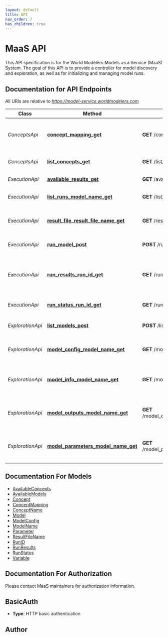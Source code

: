 ```yaml
---
layout: default
title: API
nav_order: 7
has_children: true
---
```


# MaaS API
This API specification is for the World Modelers Models as a Service (MaaS) System. The goal of this API is to provide a controller for model discovery and exploration, as well as for initializing and managing model runs.

## Documentation for API Endpoints

All URIs are relative to *https://model-service.worldmodelers.com*

Class | Method | HTTP request | Description
------------ | ------------- | ------------- | -------------
*ConceptsApi* | [**concept_mapping_get**](ConceptsApi.md#concept_mapping_get) | **GET** /concept_mapping | Obtain an array of models related to a concept.
*ConceptsApi* | [**list_concepts_get**](ConceptsApi.md#list_concepts_get) | **GET** /list_concepts | Obtain a list of available concepts
*ExecutionApi* | [**available_results_get**](ExecutionApi.md#available_results_get) | **GET** /available_results | Obtain a list of run results
*ExecutionApi* | [**list_runs_model_name_get**](ExecutionApi.md#list_runs_model_name_get) | **GET** /list_runs/{ModelName} | Obtain a list of runs for a given model
*ExecutionApi* | [**result_file_result_file_name_get**](ExecutionApi.md#result_file_result_file_name_get) | **GET** /result_file/{ResultFileName} | Obtain the result file for a given model run.
*ExecutionApi* | [**run_model_post**](ExecutionApi.md#run_model_post) | **POST** /run_model | Run a model for a given a configuration
*ExecutionApi* | [**run_results_run_id_get**](ExecutionApi.md#run_results_run_id_get) | **GET** /run_results/{RunID} | Obtain metadata about the results of a given model run
*ExecutionApi* | [**run_status_run_id_get**](ExecutionApi.md#run_status_run_id_get) | **GET** /run_status/{RunID} | Obtain status for a given model run
*ExplorationApi* | [**list_models_post**](ExplorationApi.md#list_models_post) | **POST** /list_models | Obtain a list of current models
*ExplorationApi* | [**model_config_model_name_get**](ExplorationApi.md#model_config_model_name_get) | **GET** /model_config/{ModelName} | Obtain configurations for a given model.
*ExplorationApi* | [**model_info_model_name_get**](ExplorationApi.md#model_info_model_name_get) | **GET** /model_info/{ModelName} | Get basic metadata information for a specified model.
*ExplorationApi* | [**model_outputs_model_name_get**](ExplorationApi.md#model_outputs_model_name_get) | **GET** /model_outputs/{ModelName} | Obtain information on a given model&#x27;s outputs.
*ExplorationApi* | [**model_parameters_model_name_get**](ExplorationApi.md#model_parameters_model_name_get) | **GET** /model_parameters/{ModelName} | Obtain information about a model&#x27;s parameters.

## Documentation For Models

 - [AvailableConcepts](AvailableConcepts.md)
 - [AvailableModels](AvailableModels.md)
 - [Concept](Concept.md)
 - [ConceptMapping](ConceptMapping.md)
 - [ConceptName](ConceptName.md)
 - [Model](Model.md)
 - [ModelConfig](ModelConfig.md)
 - [ModelName](ModelName.md)
 - [Parameter](Parameter.md)
 - [ResultFileName](ResultFileName.md)
 - [RunID](RunID.md)
 - [RunResults](RunResults.md)
 - [RunStatus](RunStatus.md)
 - [Variable](Variable.md)

## Documentation For Authorization

Please contact MaaS maintainers for authorization information.


## BasicAuth

- **Type**: HTTP basic authentication


## Author


